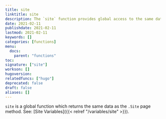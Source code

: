 ```yaml
---
title: site
linktitle: site
description: The `site` function provides global access to the same data as the `.Site` page method.
date: 2021-02-11
publishdate: 2021-02-11
lastmod: 2021-02-11
keywords: []
categories: [functions]
menu:
  docs:
    parent: "functions"
toc:
signature: ["site"]
workson: []
hugoversion:
relatedfuncs: ["hugo"]
deprecated: false
draft: false
aliases: []
---
```


`site` is a global function which returns the same data as the `.Site` page method. See: [Site Variables]({{< relref "/variables/site" >}}).
